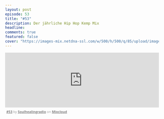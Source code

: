 ```yaml
---
layout: post
episode: 53
title: "#53"
description: Der jährliche Hip Hop Kemp Mix
headline:
comments: true  
featured: false
cover: "https://images-mix.netdna-ssl.com/w/500/h/500/q/85/upload/images/extaudio/0d666ab5-b3ee-4d78-8a24-21bc15b104d1.jpg"
---
```


<iframe width="100%" height="180" src="https://www.mixcloud.com/widget/iframe/?embed_type=widget_standard&amp;embed_uuid=c05b7ecc-4204-43a5-83db-929488fd16d1&amp;feed=https%3A%2F%2Fwww.mixcloud.com%2Fsoulhealingradio%2F53%2F&amp;hide_cover=1&amp;hide_tracklist=1&amp;replace=0" frameborder="0"></iframe><div style="clear: both; height: 3px; width: auto;"></div><p style="display: block; font-size: 11px; font-family: 'Open Sans', Helvetica, Arial, sans-serif; margin: 0px; padding: 3px 4px; color: rgb(153, 153, 153); width: auto;"><a href="https://www.mixcloud.com/soulhealingradio/53/?utm_source=widget&amp;utm_medium=web&amp;utm_campaign=base_links&amp;utm_term=resource_link" target="_blank" style="color:#808080; font-weight:bold;">#53</a><span> by </span><a href="https://www.mixcloud.com/soulhealingradio/?utm_source=widget&amp;utm_medium=web&amp;utm_campaign=base_links&amp;utm_term=profile_link" target="_blank" style="color:#808080; font-weight:bold;">Soulhealingradio</a><span> on </span><a href="https://www.mixcloud.com/?utm_source=widget&amp;utm_medium=web&amp;utm_campaign=base_links&amp;utm_term=homepage_link" target="_blank" style="color:#808080; font-weight:bold;"> Mixcloud</a></p><div style="clear: both; height: 3px; width: auto;"></div>
